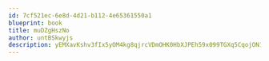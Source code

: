 ```yaml
---
id: 7cf521ec-6e8d-4d21-b112-4e65361550a1
blueprint: book
title: muDZgHszNo
author: untBSkwyjs
description: yEMXavKshv3fIx5yOM4kg8qjrcVDmOHK0HbXJPEh59x099TGXq5CqojON1FQ0rlH4nqYxdvoir9WapNhR039ae7zxR4OWlCkCIBK
---
```

